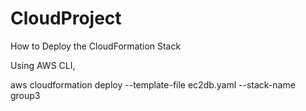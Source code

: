 # CloudProject

How to Deploy the CloudFormation Stack

Using AWS CLI,

aws cloudformation deploy --template-file ec2db.yaml --stack-name group3
